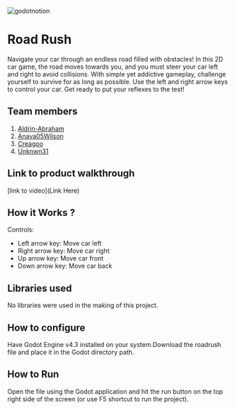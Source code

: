 

![godotnotion](https://github.com/user-attachments/assets/45bfa5c9-7e8a-4e64-bde3-a2db95e0762e)



# Road Rush
Navigate your car through an endless road filled with obstacles! In this 2D car game, the road moves towards you, and you must steer your car left and right to avoid collisions. With simple yet addictive gameplay, challenge yourself to survive for as long as possible. Use the left and right arrow keys to control your car. Get ready to put your reflexes to the test! 
## Team members
1. [Aldrin-Abraham](https://github.com/Aldrin-Abraham)
2. [Anaya05Wilson](https://github.com/Anaya05Wilson)
3. [Creagoo](https://github.com/Creagoo)
4. [Unknwn31](https://github.com/Unkwn31)
## Link to product walkthrough
[link to video](Link Here)
## How it Works ?
Controls:
- Left arrow key: Move car left
- Right arrow key: Move car right
- Up arrow key: Move car front
- Down arrow key: Move car back
## Libraries used
No libraries were used in the making of this project.
## How to configure
Have Godot Engine v4.3 installed on your system.Download the roadrush file and place it in the Godot directory path.
## How to Run
Open the file using the Godot application and hit the run button on the top right side of the screen (or use F5 shortcut to run the project).
